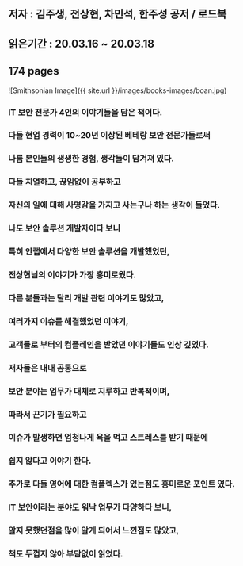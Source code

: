 ## 저자 : 김주생, 전상현, 차민석, 한주성 공저 / 로드북

## 읽은기간 : 20.03.16 ~ 20.03.18

## 174 pages

![Smithsonian Image]({{ site.url }}/images/books-images/boan.jpg)

### IT 보안 전문가 4인의 이야기들을 담은 책이다.

### 다들 현업 경력이 10~20년 이상된 베테랑 보안 전문가들로써

### 나름 본인들의 생생한 경험, 생각들이 담겨져 있다.

### 다들 치열하고, 끊임없이 공부하고

### 자신의 일에 대해 사명감을 가지고 사는구나 하는 생각이 들었다.

### 나도 보안 솔루션 개발자이다 보니

### 특히 안랩에서 다양한 보안 솔루션을 개발했었던,

### 전상현님의 이야기가 가장 흥미로웠다.

### 다른 분들과는 달리 개발 관련 이야기도 많았고,

### 여러가지 이슈를 해결했었던 이야기,

### 고객들로 부터의 컴플레인을 받았던 이야기들도 인상 깊었다.

### 저자들은 내내 공통으로

### 보안 분야는 업무가 대체로 지루하고 반복적이며,

### 따라서 끈기가 필요하고

### 이슈가 발생하면 엄청나게 욕을 먹고 스트레스를 받기 때문에

### 쉽지 않다고 이야기 한다.

### 추가로 다들 영어에 대한 컴플렉스가 있는점도 흥미로운 포인트 였다.

### IT 보안이라는 분야도 워낙 업무가 다양하다 보니,

### 알지 못했던점을 많이 알게 되어서 느낀점도 많았고,

### 책도 두껍지 않아 부담없이 읽었다.
